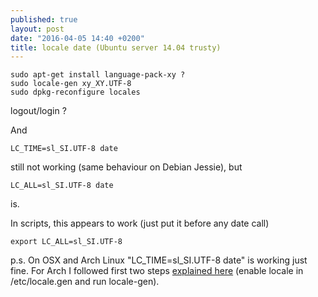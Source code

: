 ```yaml
---
published: true
layout: post
date: "2016-04-05 14:40 +0200"
title: locale date (Ubuntu server 14.04 trusty)
---
```



    sudo apt-get install language-pack-xy ?
    sudo locale-gen xy_XY.UTF-8
    sudo dpkg-reconfigure locales
    
logout/login ?

And

	LC_TIME=sl_SI.UTF-8 date
	
still not working (same behaviour on Debian Jessie), but

    LC_ALL=sl_SI.UTF-8 date
    
is.

In scripts, this appears to work (just put it before any date call)

    export LC_ALL=sl_SI.UTF-8
    
p.s. On OSX and Arch Linux "LC_TIME=sl_SI.UTF-8 date" is working just fine. For Arch I followed first two steps [explained here](https://wiki.archlinux.org/index.php/locale) (enable locale in /etc/locale.gen and run locale-gen).

